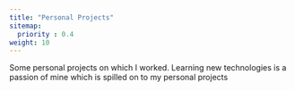 ```yaml
---
title: "Personal Projects"
sitemap:
  priority : 0.4
weight: 10
---
```

<p>Some personal projects on which I worked. Learning new technologies  is a passion of mine which is spilled on to my personal projects</p>
